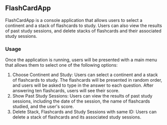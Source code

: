 ## FlashCardApp

FlashCardApp is a console application that allows users to select a continent and a stack of flashcards to study. Users can also view the results of past study sessions, and delete stacks of flashcards and their associated study sessions.

### Usage

Once the application is running, users will be presented with a main menu that allows them to select one of the following options:

1. Choose Continent and Study: Users can select a continent and a stack of flashcards to study. The flashcards will be presented in random order, and users will be asked to type in the answer to each question. After answering ten flashcards, users will see their score.
2. Show Past Study Sessions: Users can view the results of past study sessions, including the date of the session, the name of flashcards studied, and the user's score.
3. Delete Stack, Flashcards and Study Sessions with same ID: Users can delete a stack of flashcards and its associated study sessions.
